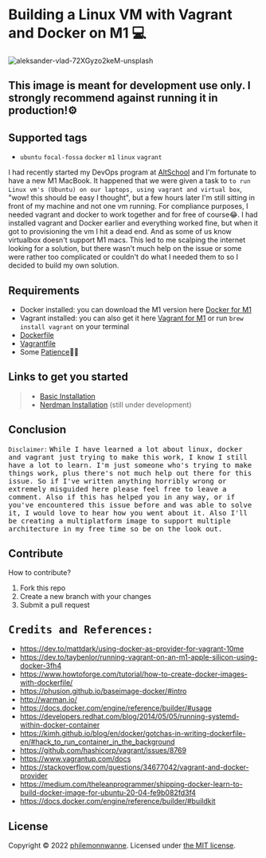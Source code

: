 # Building a Linux VM with Vagrant and Docker on M1 💻
![aleksander-vlad-72XGyzo2keM-unsplash](https://user-images.githubusercontent.com/108567784/186233663-65eca80a-e256-4a80-a134-b1a2b10cb7ab.jpg)

## This image is meant for development use only. I strongly recommend against running it in production!⚙️

## Supported tags
- `ubuntu` `focal-fossa` `docker` `m1` `linux` `vagrant`

I had recently started my DevOps program at [AltSchool](altschoolafrica.com) and I'm fortunate to have a new M1 MacBook. It happened that we were given a task to `to run Linux vm's (Ubuntu) on our laptops, using vagrant and virtual box`, "wow! this should be easy I thought", but a few hours later I'm still sitting in front of my machine and not one vm running. For compliance purposes, I needed vagrant and docker to work together and for free of course😂. I had installed vagrant and Docker earlier and everything worked fine, but when it got to provisioning the vm I hit a dead end. And as some of us know virtualbox doesn't support M1 macs. This led to me scalping the internet looking for a solution, but there wasn't much help on the issue or some were rather too complicated or couldn't do what I needed them to so I decided to build my own solution. 

## Requirements
- Docker installed: you can download the M1 version here [Docker for M1](https://desktop.docker.com/mac/main/arm64/Docker.dmg?utm_source=docker&utm_medium=webreferral&utm_campaign=dd-smartbutton&utm_location=module)
- Vagrant installed: you can also get it here [Vagrant for M1](https://releases.hashicorp.com/vagrant/2.3.0/vagrant_2.3.0_darwin_amd64.dmg) or run `brew install vagrant` on your terminal
- [Dockerfile](Dockerfile)
- [Vagrantfile](Vagrantfile)
- Some [Patience]()😮‍💨

## Links to get you started
> - [Basic Installation](https://github.com/philemonnwanne/docker-on-steroids/blob/main/docs/basic-installation.md)
> - [Nerdman Installation](https://github.com/philemonnwanne/docker-on-steroids/blob/main/docs/nerdy-installation.md) (still under development)

## Conclusion

`Disclaimer:` <samp>While I have learned a lot about linux, docker and vagrant just trying to make this work, I know I still have a lot to learn. I'm just someone who's trying to make things work, plus there's not much help out there for this issue. So if I've written anything horribly wrong or extremely misguided here please feel free to leave a comment. Also if this has helped you in any way, or if you've encountered this issue before and was able to solve it, I would love to hear how you went about it.
Also I'll be creating a multiplatform image to support multiple architecture in my free time so be on the look out.</samp>

## Contribute

How to contribute?

 1. Fork this repo
 2. Create a new branch with your changes
 3. Submit a pull request

## <samp>Credits and References:</samp>

- https://dev.to/mattdark/using-docker-as-provider-for-vagrant-10me
- https://dev.to/taybenlor/running-vagrant-on-an-m1-apple-silicon-using-docker-3fh4
- https://www.howtoforge.com/tutorial/how-to-create-docker-images-with-dockerfile/
- https://phusion.github.io/baseimage-docker/#intro
- http://warman.io/
- https://docs.docker.com/engine/reference/builder/#usage
- https://developers.redhat.com/blog/2014/05/05/running-systemd-within-docker-container
- https://kimh.github.io/blog/en/docker/gotchas-in-writing-dockerfile-en/#hack_to_run_container_in_the_background
- https://github.com/hashicorp/vagrant/issues/8769
- https://www.vagrantup.com/docs
- https://stackoverflow.com/questions/34677042/vagrant-and-docker-provider
- https://medium.com/theleanprogrammer/shipping-docker-learn-to-build-docker-image-for-ubuntu-20-04-fe9b082fd3f4
- https://docs.docker.com/engine/reference/builder/#buildkit

## License

Copyright © 2022 [philemonnwanne](http://github.com/philemonnwanne). Licensed under [the MIT license](https://github.com/philemonnwanne/docker-on-steroids/blob/main/LICENSE).
